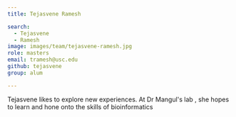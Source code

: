 ```yaml
---
title: Tejasvene Ramesh

search:
  - Tejasvene
  - Ramesh
image: images/team/tejasvene-ramesh.jpg
role: masters
email: tramesh@usc.edu
github: tejasvene
group: alum

---
```


Tejasvene likes to explore new experiences. At Dr Mangul's lab , she hopes to learn and hone onto the skills of bioinformatics 
